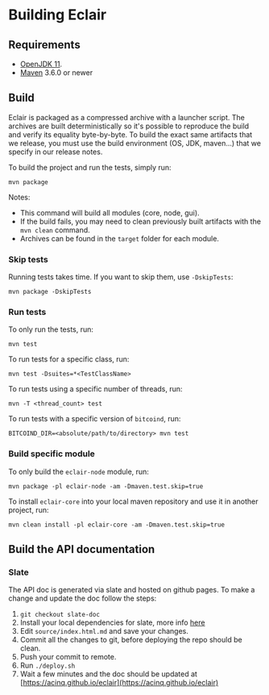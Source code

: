 # Building Eclair

## Requirements

- [OpenJDK 11](https://adoptopenjdk.net/?variant=openjdk11&jvmVariant=hotspot).
- [Maven](https://maven.apache.org/download.cgi) 3.6.0 or newer

## Build

Eclair is packaged as a compressed archive with a launcher script. The archives are built deterministically
so it's possible to reproduce the build and verify its equality byte-by-byte. To build the exact same artifacts
that we release, you must use the build environment (OS, JDK, maven...) that we specify in our release notes.

To build the project and run the tests, simply run:

```shell
mvn package
```

Notes:

- This command will build all modules (core, node, gui).
- If the build fails, you may need to clean previously built artifacts with the `mvn clean` command.
- Archives can be found in the `target` folder for each module.

### Skip tests

Running tests takes time. If you want to skip them, use `-DskipTests`:

```shell
mvn package -DskipTests
```

### Run tests

To only run the tests, run:

```shell
mvn test
```

To run tests for a specific class, run:

```shell
mvn test -Dsuites=*<TestClassName>
```

To run tests using a specific number of threads, run:

```shell
mvn -T <thread_count> test
```

To run tests with a specific version of `bitcoind`, run:

```shell
BITCOIND_DIR=<absolute/path/to/directory> mvn test
```

### Build specific module

To only build the `eclair-node` module, run:

```shell
mvn package -pl eclair-node -am -Dmaven.test.skip=true
```

To install `eclair-core` into your local maven repository and use it in another project, run:

```shell
mvn clean install -pl eclair-core -am -Dmaven.test.skip=true
```

## Build the API documentation

### Slate

The API doc is generated via slate and hosted on github pages. To make a change and update the doc follow the steps:

1. `git checkout slate-doc`
2. Install your local dependencies for slate, more info [here](https://github.com/lord/slate#getting-started-with-slate)
3. Edit `source/index.html.md` and save your changes.
4. Commit all the changes to git, before deploying the repo should be clean.
5. Push your commit to remote.
6. Run `./deploy.sh`
7. Wait a few minutes and the doc should be updated at [https://acinq.github.io/eclair](https://acinq.github.io/eclair)
